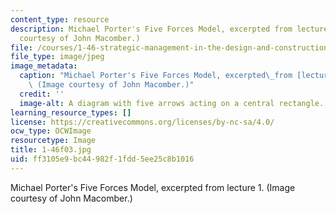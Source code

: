 ```yaml
---
content_type: resource
description: Michael Porter's Five Forces Model, excerpted from lecture 1. (Image
  courtesy of John Macomber.)
file: /courses/1-46-strategic-management-in-the-design-and-construction-value-chain-fall-2003/ff3105e9bc44982f1fdd5ee25c8b1016_1-46f03.jpg
file_type: image/jpeg
image_metadata:
  caption: "Michael Porter's Five Forces Model, excerpted\_from [lecture 1](/courses/1-46-strategic-management-in-the-design-and-construction-value-chain-fall-2003/pages/lecture-notes).\
    \ (Image courtesy of John Macomber.)"
  credit: ''
  image-alt: A diagram with five arrows acting on a central rectangle.
learning_resource_types: []
license: https://creativecommons.org/licenses/by-nc-sa/4.0/
ocw_type: OCWImage
resourcetype: Image
title: 1-46f03.jpg
uid: ff3105e9-bc44-982f-1fdd-5ee25c8b1016
---
```

Michael Porter's Five Forces Model, excerpted from lecture 1. (Image courtesy of John Macomber.)
